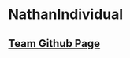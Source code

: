 # NathanIndividual

## [Team Github Page](https://github.com/PunarvasuS/TheSlushies/blob/main/README.md#Week-Overview)
